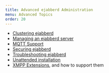 ```yaml
---
title: Advanced ejabberd Administration
menu: Advanced Topics
order: 20
---
```


- [Clustering ejabberd][6]
- [Managing an ejabberd server][4]
- [MQTT Support][16]
- [Securing ejabberd][5]
- [Troubleshooting ejabberd][9]
- [Unattended installation][7]
- [XMPP Extensions][11], and how to support them

[4]:    managing/
[5]:    security/
[6]:    clustering/
[7]:    unattended/
[9]:    troubleshooting/
[11]:   xep/
[16]:   mqtt/
